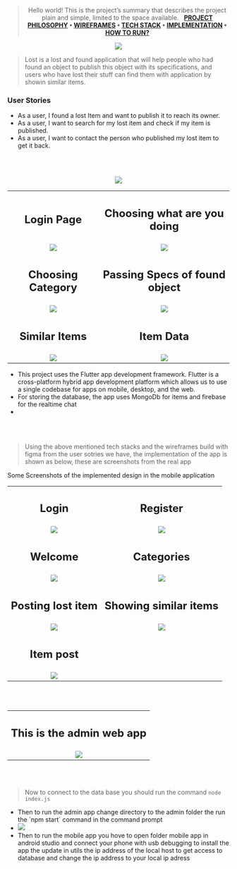 <div align="center">
  <img src="./Readme/title.png" alt="">
  
  > Hello world! This is the project’s summary that describes the project plain and simple, limited to the space available.  
**[PROJECT PHILOSOPHY](#project-philosophy) • [WIREFRAMES](#wireframes) • [TECH STACK](#tech-stack) • [IMPLEMENTATION](#implementation) • [HOW TO RUN?](#how-to-run)**
</div>


<div align="center">
  <img id="project-philosophy" src="./Readme/ph.png"/>
</div>

  > Lost is a lost and found application that will help people who had found an object to publish this object with its
  specifications, and users who have lost their stuff can find them with application by showin similar items.
  
  ### User Stories
  - As a user, I found a lost Item and want to publish it to reach its owner.
  - As a user, I want to search for my lost item and check if my item is    published.
  - As a user, I want to contact the person who published my lost item to get it back.

  <br><br>  

  <div align="center">
    <img id="project-philosophy" src="./Readme/wf.png"/>
  </div>

<table align="center" style="text-align: center;">
  <tr>
    <td>
      <h2>Login Page</h2>
    </td>
    <td>
      <h2>Choosing what are you doing</h2>
    </td>
  </tr>

  <tr>
    <td><img src="./Readme/one.png" /></td>
    <td><img src="./Readme/2.png" /></td>

  </tr>
  <tr>
    <td>
      <h2>Choosing Category</h2>
    </td>
    <td>
      <h2>Passing Specs of found object</h2>
    </td>
  </tr>

  <tr>
    <td><img src="./Readme/three.png" /></td>
    <td><img src="./Readme/four.png" /></td>

  </tr>
  <tr>
    <td>
      <h2>Similar Items</h2>
    </td>
    <td>
      <h2>Item Data</h2>
    </td>
  </tr>

  <tr>
    <td><img src="./Readme/five.png" /></td>
    <td><img src="./Readme/six.png" /></td>

  </tr>

</table>
<ul>
  <li>
    This project uses the Flutter app development framework. Flutter is a cross-platform hybrid app development platform
    which allows us to use a single codebase for apps on mobile, desktop, and the web.
  </li>
  <li>
    For storing the database, the app uses MongoDb for items and firebase for the realtime chat
  </li>
  <li>
</ul>
<br><br>

> Using the above mentioned tech stacks and the wireframes build with figma from the user sotries we have, the
implementation of the app is shown as below, these are screenshots from the real app

<table align="center" style="text-align: center;">
  <tr>Some Screenshots of the implemented design in the mobile application</tr>
  <tr>
    <td>
      <h2>Login</h2>
    </td>
    <td>
      <h2>Register</h2>
    </td>

  <tr>
    <td>
      <img src="./Readme/sc1.jpg" />
    </td>
    <td>
      <img src="./Readme/sc2.jpg" />
    </td>
  </tr>
  <tr>
    <td>
      <h2>Welcome</h2>
    </td>
    <td>
      <h2>Categories</h2>
    </td>
  </tr>
  <tr>
    <td>
      <img src="./Readme/sc3.jpg" />
    </td>
    <td>
      <img src="./Readme/sc4.jpg" />
    </td>
  </tr>
  <tr>
    <td>
      <h2>Posting lost item</h2>
    </td>
    <td>
      <h2>Showing similar items</h2>
    </td>
  </tr>
  <tr>
    <td>
      <img src="./Readme/sc5.jpg" />
    </td>
    <td>
      <img src="./Readme/sc6.jpg" />
    </td>

  </tr>
  <tr><td><h2>Item post</h2></td></tr>
  <tr>
    <td>
      <img src="./Readme/sc6.jpg" />
    </td>

  </tr>

</table>
<br><br>
<table style="text-align: center;">
  <tr>
    <td>
      <h2>This is the admin web app</h2>
    </td>
  </tr>
  <tr>
    <td><img src="./Readme/admin.jpg" /></td>
  </tr>
</table>
<br><br>

> Now to connect to the data base you should run the command `node index.js`

<ul>
  <li>
    Then to run the admin app change directory to the admin folder the run the `npm start` command in the command prompt
  </li>
  <li>
    <img src="./Readme/runadmin.jpg" />
  </li>
  <li>
    Then to run the mobile app you hove to open folder mobile app in android studio and connect your phone with usb
    debugging to install the app the update in utils the ip address of the local host to get access to database and change the ip address to your local ip adress
  </li>


</ul>
